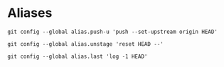 # Aliases

```shell
git config --global alias.push-u 'push --set-upstream origin HEAD'
```

```shell
git config --global alias.unstage 'reset HEAD --'
```

```shell
git config --global alias.last 'log -1 HEAD'
```

